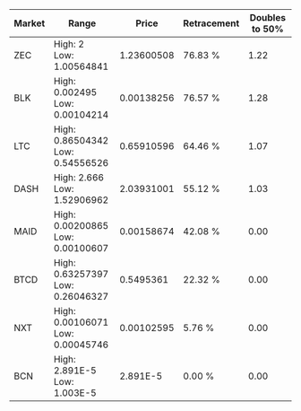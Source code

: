 | Market | Range | Price| Retracement | Doubles to 50% |
| --- | --- | --- | --- | --- |
| ZEC | High: 2<br />Low: 1.00564841 | 1.23600508 | 76.83 % | 1.22 |
| BLK | High: 0.002495<br />Low: 0.00104214 | 0.00138256 | 76.57 % | 1.28 |
| LTC | High: 0.86504342<br />Low: 0.54556526 | 0.65910596 | 64.46 % | 1.07 |
| DASH | High: 2.666<br />Low: 1.52906962 | 2.03931001 | 55.12 % | 1.03 |
| MAID | High: 0.00200865<br />Low: 0.00100607 | 0.00158674 | 42.08 % | 0.00 |
| BTCD | High: 0.63257397<br />Low: 0.26046327 | 0.5495361 | 22.32 % | 0.00 |
| NXT | High: 0.00106071<br />Low: 0.00045746 | 0.00102595 | 5.76 % | 0.00 |
| BCN | High: 2.891E-5<br />Low: 1.003E-5 | 2.891E-5 | 0.00 % | 0.00 |
